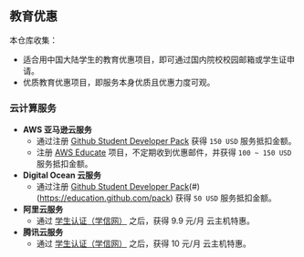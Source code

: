 ## 教育优惠

本仓库收集：
- 适合用中国大陆学生的教育优惠项目，即可通过国内院校校园邮箱或学生证申请。
- 优质教育优惠项目，即服务本身优质且优惠力度可观。

### 云计算服务

- **AWS 亚马逊云服务**
	- 通过注册 [Github Student Developer Pack](https://education.github.com/pack) 获得 `150 USD` 服务抵扣金额。
	- 注册 [AWS Educate](https://www.awseducate.com/Registration) 项目，不定期收到优惠邮件，并获得 `100 ~ 150 USD` 服务抵扣金额。
- **Digital Ocean 云服务**
	- 通过注册 [Github Student Developer Pack](#)(#)(https://education.github.com/pack) 获得 `50 USD` 服务抵扣金额。
- **阿里云服务**
	- 通过 [学生认证（学信网）](https://promotion.aliyun.com/ntms/campus2017.html) 之后，获得 9.9 元/月 云主机特惠。
- **腾讯云服务**
	- 通过 [学生认证（学信网）](https://promotion.aliyun.com/ntms/campus2017.html) 之后，获得 10 元/月 云主机特惠。
